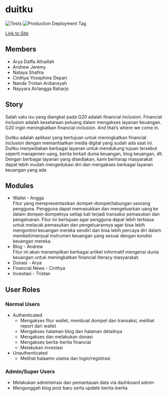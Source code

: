 # duitku

<!-- Tags and Links -->

[tests]: https://github.com/duitku-pbp/duitku/actions/workflows/test.yml/badge.svg?branch=main
[production deployment tag]: https://github.com/duitku-pbp/duitku/actions/workflows/deploy.yml/badge.svg?branch=main
[link to site]: https://duitku.nairlangga.com

![Tests]
![Production Deployment Tag]

[Link to Site]

## Members

- Arya Daffa Athaillah
- Andrew Jeremy
- Nataya Shafira
- Cinthya Yosephine Depari
- Nanda Tristan Ardiansyah
- Nayyara Airlangga Raharjo

## Story

Salah satu isu yang diangkat pada G20 adalah financial inclusion. Financial inclusion adalah kesetaraan peluang dalam mengakses layanan keuangan. G20 ingin meningkatkan financial inclusion. And that’s where we come in.

Duitku adalah aplikasi yang bertujuan untuk meningkatkan financial inclusion dengan memanfaatkan media digital yang sudah ada saat ini. Duitku menyediakan berbagai layanan untuk mendukung tujuan tersebut seperti manajemen uang, berita terkait dunia keuangan, blog keuangan, dll. Dengan berbagai layanan yang disediakan, kami berharap masyarakat dapat lebih mudah mengedukasi diri dan mengakses berbagai layanan keuangan yang ada

## Modules

- Wallet - Angga<br>
  Fitur yang merepresentasikan dompet-dompet/tabungan seorang pengguna. Pengguna dapat memasukkan dan mengeluarkan uang ke dalam dompet-dompetnya setiap kali terjadi transaksi pemasukan dan pengeluaran. Fitur ini bertujuan agar pengguna dapat lebih terbiasa untuk melacak pemasukan dan pengeluarannya agar bisa lebih mengontrol keuangan mereka sendiri dan bisa lebih percaya diri dalam membeli/menjual instrumen keuangan yang sesuai dengan kondisi keuangan mereka.
- Blog - Andrew<br>
  Fitur ini akan menampilkan berbagai artikel informatif mengenai dunia keuangan untuk meningkatkan financial literacy masyarakat.
- Donasi - Arya
- Financial News - Cinthya
- Investasi - Tristan

## User Roles

### Normal Users

- Authenticated
  - Mengakses fitur wallet, membuat dompet dan transaksi, melihat report dari wallet
  - Mengakses halaman blog dan halaman detailnya
  - Mengakses dan melakukan donasi
  - Mengakses berita-berita financial
  - Melakukan investasi
- Unauthenticated
  - Melihat halaamn utama dan login/registrasi

### Admin/Super Users

- Melakukan administrasi dan pemantauan data via dashboard admin
- Mengunggah blog post baru serta update berita-berita
